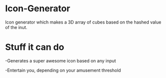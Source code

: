 Icon-Generator
==============

Icon generator which makes a 3D array of cubes based on the hashed value of the inut.

Stuff it can do
===============

-Generates a super awesome icon based on any input

-Entertain you, depending on your amusement threshold
